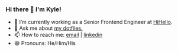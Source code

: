 ### Hi there 👋 I'm Kyle!
- 🔭 I’m currently working as a Senior Frontend Engineer at [HiHello](https://hihello.me).
- 💬 Ask me about [my dotfiles.](https://github.com/beardage/dotfiles)
- 📫 How to reach me: [email](mailto:kb@kylebeard.com) | [linkedin](https://www.linkedin.com/in/kbeardage/)
- 😄 Pronouns: He/Him/His

